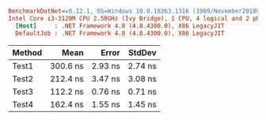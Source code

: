 ``` ini

BenchmarkDotNet=v0.12.1, OS=Windows 10.0.18363.1316 (1909/November2018Update/19H2)
Intel Core i3-3120M CPU 2.50GHz (Ivy Bridge), 1 CPU, 4 logical and 2 physical cores
  [Host]     : .NET Framework 4.8 (4.8.4300.0), X86 LegacyJIT
  DefaultJob : .NET Framework 4.8 (4.8.4300.0), X86 LegacyJIT


```
| Method |     Mean |   Error |  StdDev |
|------- |---------:|--------:|--------:|
|  Test1 | 300.6 ns | 2.93 ns | 2.74 ns |
|  Test2 | 212.4 ns | 3.47 ns | 3.08 ns |
|  Test3 | 112.2 ns | 0.76 ns | 0.71 ns |
|  Test4 | 162.4 ns | 1.55 ns | 1.45 ns |
